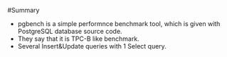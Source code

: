 #Summary

* pgbench is a simple performnce benchmark tool, 
which is given with PostgreSQL database source code. 
 * They say that it is TPC-B like benchmark.
 * Several Insert&Update queries with 1 Select query.
